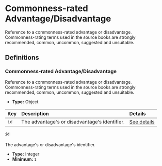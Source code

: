 # Commonness-rated Advantage/Disadvantage

Reference to a commonness-rated advantage or disadvantage. Commonness-rating terms used in the source books are strongly recommended, common, uncommon, suggested and unsuitable.

## Definitions

### <a name="CommonnessRatedAdvantageDisadvantage"></a> Commonness-rated Advantage/Disadvantage

Reference to a commonness-rated advantage or disadvantage. Commonness-rating terms used in the source books are strongly recommended, common, uncommon, suggested and unsuitable.

- **Type:** Object

Key | Description | Details
:-- | :-- | :--
`id` | The advantage's or disadvantage's identifier. | <a href="#CommonnessRatedAdvantageDisadvantage/id">See details</a>

#### <a name="CommonnessRatedAdvantageDisadvantage/id"></a> `id`

The advantage's or disadvantage's identifier.

- **Type:** Integer
- **Minimum:** `1`

